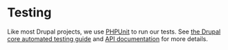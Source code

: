 # Testing

Like most Drupal projects, we use [PHPUnit](https://phpunit.de/) to run our
tests. See [the Drupal core automated testing
guide](https://www.drupal.org/docs/develop/automated-testing) and [API
documentation](https://api.drupal.org/api/drupal/core!core.api.php/group/testing)
for more details.
